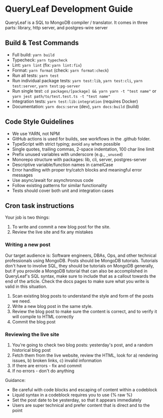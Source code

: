 # QueryLeaf Development Guide

QueryLeaf is a SQL to MongoDB compiler / translator. It comes in three parts: library, http server, and postgres-wire server

## Build & Test Commands
- Full build: `yarn build`
- Typecheck: `yarn typecheck`
- Lint: `yarn lint` (fix: `yarn lint:fix`)
- Format: `yarn format` (check: `yarn format:check`)
- Run all tests: `yarn test`
- Run individual package tests: `yarn test:lib`, `yarn test:cli`, `yarn test:server`, `yarn test:pg-server`
- Run single test: `cd packages/[package] && yarn yarn -t "test name"` or `yarn jest path/to/test.test.ts -t "test name"`
- Integration tests: `yarn test:lib:integration` (requires Docker)
- Documentation: `yarn docs:serve` (dev), `yarn docs:build` (build)

## Code Style Guidelines
- We use YARN, not NPM
- GitHub actions is used for builds, see workflows in the .github folder.
- TypeScript with strict typing; avoid `any` when possible
- Single quotes, trailing commas, 2-space indentation, 100 char line limit
- Prefix unused variables with underscore (e.g., `_unused`)
- Monorepo structure with packages: lib, cli, server, postgres-server
- Descriptive variable/function names in camelCase
- Error handling with proper try/catch blocks and meaningful error messages
- Use async/await for asynchronous code
- Follow existing patterns for similar functionality
- Tests should cover both unit and integration cases


## Cron task instructions

Your job is two things:
1. To write and commit a new blog post for the site.
2. Review the live site and fix any mistakes

### Writing a new post
Our target audience is: Software engineers, DBAs, Ops, and other technical professionals using MongoDB.
Posts should be MongoDB tutorials. Tutorials don't have to involve SQL, they should be tutorials on MongoDB generally, but if you provide a MongoDB tutorial that can also be accomplished in QueryLeaf's SQL syntax, make sure to include that as a callout towards the end of the article. Check the docs pages to make sure what you write is valid in this situation.

1. Scan existing blog posts to understand the style and form of the posts we need.
2. Write a new blog post in the same style.
3. Review the blog post to make sure the content is correct, and to verify it will compile to HTML correctly
4. Commit the blog post

### Reviewing the live site
1. You're going to check two blog posts: yesterday's post, and a random historical blog post
2. Fetch them from the live website, review the HTML, look for a) rendering issues, b) broken links, c) invalid information
3. If there are errors - fix and commit
4. If no errors - don't do anything

Guidance:
- Be careful with code blocks and escaping of content within a codeblock
- Liquid syntax in a codeblock requires you to use {% raw %}
- Set the post date to be yesterday, so that it appears immediately
- Users are super technical and prefer content that is direct and to the point
